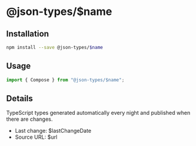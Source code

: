 # @json-types/$name

## Installation

```sh
npm install --save @json-types/$name
```

## Usage

```ts
import { Compose } from "@json-types/$name";
```

## Details

TypeScript types generated automatically every night and published when there are changes.

- Last change: $lastChangeDate
- Source URL: $url
